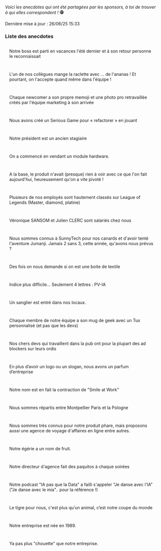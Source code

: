 <style>
h3 + .anecdote-list {
  margin-top: 1em;
}
.anecdote-list {
  list-style: none;
  padding: 0;
}
.anecdote-list li {
  background: var(--grey-1);
  border-left: 4px solid var(--pink-3);
  margin-bottom: 1em;
  padding: 1em;
  border-radius: 4px;
}
</style>

_Voici les anecdotes qui ont été partagées par les sponsors, à toi de trouver à qui elles correspondent&nbsp;!_ 🕵

Dernière mise à jour : 26/06/25 15:33

### Liste des anecdotes

<ul class="anecdote-list">
  <li>Notre boss est parti en vacances l'été dernier et à son retour personne le reconnaissait</li>
  <li>L'un de nos collègues mange la raclette avec ... de l'ananas ! Et pourtant, on l'accepte quand même dans l'équipe !</li>
  <li>Chaque newcomer a son propre memoji et une photo pro retravaillée créés par l'équipe marketing à son arrivée</li>
  <li>Nous avons créé un Serious Game pour « refactorer » en jouant</li>
  <li>Notre président est un ancien stagiaire</li>
  <li>On a commencé en vendant un module hardware.</li>
  <li>A la base, le produit n'avait (presque) rien à voir avec ce que l'on fait aujourd'hui, heureusement qu'on a vite pivoté !</li>
  <li>Plusieurs de nos employés sont hautement classés sur League of Legends (Master, diamond, platine)</li>
  <li>Véronique SANSOM et Julien CLERC sont salariés chez nous</li>
  <li>Nous sommes connus à SunnyTech pour nos canards et d'avoir tenté l'aventure Jumanji. Jamais 2 sans 3, cette année, qu'avons nous prévus ?</li>
  <li>Des fois on nous demande si on est une boite de textile</li>
  <li>Indice plus difficile... Seulement 4 lettres : PV-IA</li>
  <li>Un sanglier est entré dans nos locaux.</li>
  <li>Chaque membre de notre équipe a son mug de geek avec un Tux personnalisé (et pas que les devs)</li>
  <li>Nos chers devs qui travaillent dans la pub ont pour la plupart des ad blockers sur leurs ordis</li>
  <li>En plus d’avoir un logo ou un slogan, nous avons un parfum d’entreprise</li>
  <li>Notre nom est en fait la contraction de "Smile at Work"</li>
  <li>Nous sommes répartis entre Montpellier Paris et la Pologne</li>
  <li>Nous sommes très connus pour notre produit phare, mais proposons aussi une agence de voyage d'affaires en ligne entre autres.</li>
  <li>Notre égérie a un nom de fruit.</li>
  <li>Notre directeur d'agence fait des paquitos à chaque soirées</li>
  <li>Notre podcast "IA pas que la Data" a failli s'appeler "Je danse avec l'IA" ("Je danse avec le mia".. pour la référence !)</li>
  <li>Le tigre pour nous, c'est plus qu’un animal, c’est notre coupe du monde </li>
  <li>Notre entreprise est née en 1989.</li>
 <li>Ya pas plus "chouette" que notre entreprise.</li>
</ul>
